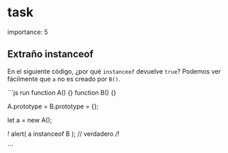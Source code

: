 # task

importance: 5

## Extraño instanceof

En el siguiente código, ¿por qué `instanceof` devuelve `true`? Podemos ver fácilmente que `a` no es creado por `B()`.

\`\`\`js run function A\(\) {} function B\(\) {}

A.prototype = B.prototype = {};

let a = new A\(\);

_!_ alert\( a instanceof B \); // verdadero _/!_

\`\`\`

